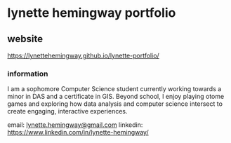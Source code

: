 # lynette hemingway portfolio

## website

https://lynettehemingway.github.io/lynette-portfolio/

### information

I am a sophomore Computer Science student currently working towards a minor in DAS and a certificate in GIS. Beyond school, I enjoy playing otome games and exploring how data analysis and computer science intersect to create engaging, interactive experiences.

email: lynette.hemingway@gmail.com
linkedin: https://www.linkedin.com/in/lynette-hemingway/
